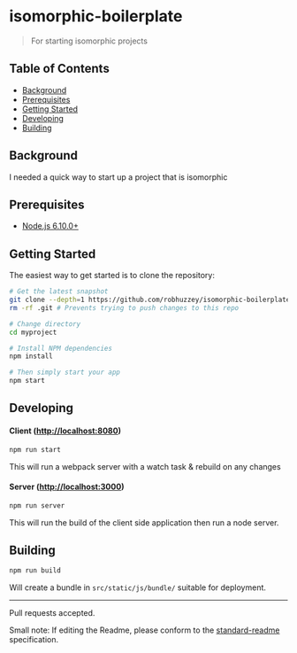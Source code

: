 # isomorphic-boilerplate

> For starting isomorphic projects

Table of Contents
-----------------

- [Background](#background)
- [Prerequisites](#prerequisites)
- [Getting Started](#getting-started)
- [Developing](#developing)
- [Building](#building)


Background
-----------

I needed a quick way to start up a project that is isomorphic

Prerequisites
-------------

- [Node.js 6.10.0+](http://nodejs.org)

Getting Started
---------------

The easiest way to get started is to clone the repository:

```bash
# Get the latest snapshot
git clone --depth=1 https://github.com/robhuzzey/isomorphic-boilerplate.git myproject
rm -rf .git # Prevents trying to push changes to this repo

# Change directory
cd myproject

# Install NPM dependencies
npm install

# Then simply start your app
npm start
```

Developing
----------

#### Client ([http://localhost:8080](http://localhost:8080))

```bash
npm run start
```

This will run a webpack server with a watch task & rebuild on any changes

#### Server ([http://localhost:3000](http://localhost:3000))

```bash
npm run server
```

This will run the build of the client side application then run a node server.

Building
--------
```bash
npm run build
````

Will create a bundle in `src/static/js/bundle/` suitable for deployment.

---

Pull requests accepted.

Small note: If editing the Readme, please conform to the [standard-readme](https://github.com/RichardLitt/standard-readme) specification.
